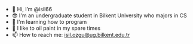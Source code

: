 - 👋 Hi, I’m @isil66 
- 😎 I'm an undergraduate student in Bilkent University who majors in CS 
- 🤠 I'm learning how to program
- 💞️ I like to oil paint in my spare times
- 📫 How to reach me: isil.ozgu@ug.bilkent.edu.tr

<!---
isil66/isil66 is a ✨ special ✨ repository because its `README.md` (this file) appears on your GitHub profile.
You can click the Preview link to take a look at your changes.
--->
